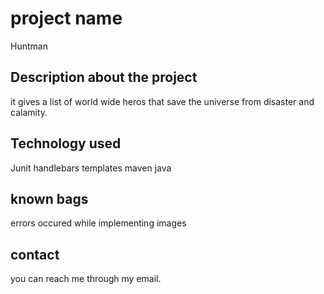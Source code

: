 # project name
Huntman

## Description about the project
it gives a list of world wide heros that save the universe from disaster and calamity.

## Technology used
Junit
handlebars templates
maven
java

## known bags
errors occured while implementing images

## contact
you can reach me through my email.

